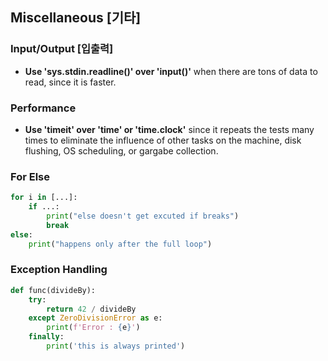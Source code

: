 ## Miscellaneous [기타]

### Input/Output [입출력]

- **Use 'sys.stdin.readline()' over 'input()'** when there are tons of data to read, since it is faster.

### Performance

- **Use 'timeit' over 'time' or 'time.clock'** since it repeats the tests many times to eliminate the influence of other tasks on the machine, disk flushing, OS scheduling, or gargabe collection.

### For Else

```python
for i in [...]:
    if ...:
        print("else doesn't get excuted if breaks")
        break
else:
    print("happens only after the full loop")
```

### Exception Handling

```python
def func(divideBy):
    try:
        return 42 / divideBy
    except ZeroDivisionError as e:
        print(f'Error : {e}')
    finally:
        print('this is always printed')
```
